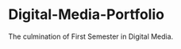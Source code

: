 Digital-Media-Portfolio
=======================

The culmination of First Semester in Digital Media.
